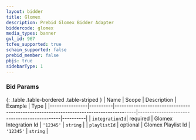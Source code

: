 ```yaml
---
layout: bidder
title: Glomex
description: Prebid Glomex Bidder Adapter
biddercode: glomex
media_types: banner
gvl_id: 967
tcfeu_supported: true
schain_supported: false
prebid_member: false
pbjs: true
sidebarType: 1
---
```




### Bid Params

{: .table .table-bordered .table-striped }
| Name           | Scope    | Description                                                                           | Example                                     | Type     |
|----------------|----------|---------------------------------------------------------------------------------------|---------------------------------------------|----------|
| `integrationId`| required | Glomex Integration Id                                                                 | `'12345'`                                   | `string` |
| `playlistId`   | optional | Glomex Playlist Id                                                                    | `'12345'`                                   | `string` |
